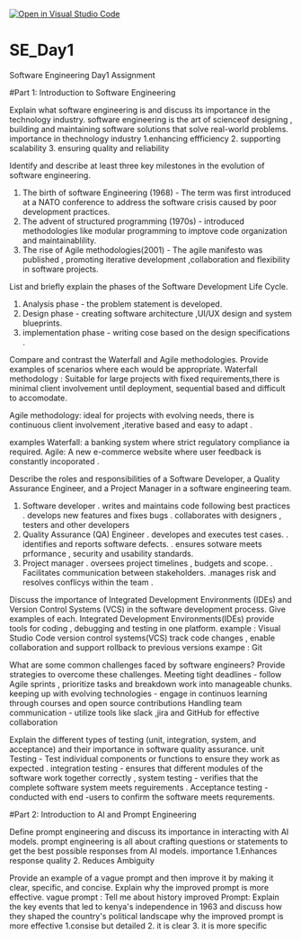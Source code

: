 [![Open in Visual Studio Code](https://classroom.github.com/assets/open-in-vscode-2e0aaae1b6195c2367325f4f02e2d04e9abb55f0b24a779b69b11b9e10269abc.svg)](https://classroom.github.com/online_ide?assignment_repo_id=18377767&assignment_repo_type=AssignmentRepo)
# SE_Day1
Software Engineering Day1 Assignment

#Part 1: Introduction to Software Engineering

Explain what software engineering is and discuss its importance in the technology industry.
software engineering is the art of scienceof designing ,  building and maintaining software solutions that solve real-world problems.
importance in thechnology industry 
1.enhancing effficiency 
2. supporting scalability
3. ensuring quality and reliability

Identify and describe at least three key milestones in the evolution of software engineering.
1. The birth of software Engineering (1968) - The term was first introduced at a NATO conference to address the software crisis caused by poor development practices.
2. The advent of structured programming (1970s) - introduced methodologies like modular programming to imptove code organization and maintainablility.
3. The rise of Agile methodologies(2001) - The agile manifesto was published ,  promoting iterative development ,collaboration and flexibility in software projects.



List and briefly explain the phases of the Software Development Life Cycle.
1. Analysis phase - the problem statement is developed.
2. Design phase - creating software architecture ,UI/UX design and system blueprints.
3. implementation phase - writing cose based on the design specifications .

Compare and contrast the Waterfall and Agile methodologies. Provide examples of scenarios where each would be appropriate.
Waterfall methodology : Suitable for large projects with fixed requirements,there is minimal client involvement until deployment, sequential based and difficult to accomodate.

Agile methodology: ideal for projects with evolving needs, there is continuous client involvement ,iterative based and easy to adapt .

examples 
Waterfall: a banking system where strict regulatory compliance ia required.
Agile: A new e-commerce website where user feedback is constantly incoporated .


Describe the roles and responsibilities of a Software Developer, a Quality Assurance Engineer, and a Project Manager in a software engineering team.
1. Software developer
   . writes and maintains code following best practices
   . develops new features and fixes bugs
   . collaborates with designers , testers and other developers
2. Quality Assurance (QA) Engineer
   . developes and executes test cases.
   . identifies and reports software defects.
   . ensures sotware meets prformance , security and usability standards.
3. Project manager
   . oversees project timelines , budgets and scope.
   . Facilitates communication between stakeholders.
   .manages risk and resolves conflicys within the team .    


Discuss the importance of Integrated Development Environments (IDEs) and Version Control Systems (VCS) in the software development process. Give examples of each.
Integrated Development Environments(IDEs) provide tools for coding , debugging and testing in one platform.
example : Visual Studio Code 
version control systems(VCS) track code changes , enable collaboration and support rollback to previous versions 
exampe : Git


What are some common challenges faced by software engineers? Provide strategies to overcome these challenges.
Meeting tight deadlines - follow Agile sprints , prioritize tasks and breakdown work into manageable chunks.
keeping up with evolving technologies - engage in continuos learning through courses and open source contributions 
Handling team communication - utilize tools like slack ,jira and GitHub for effective collaboration 


Explain the different types of testing (unit, integration, system, and acceptance) and their importance in software quality assurance.
unit Testing - Test individual components or functions to ensure they work as expected .
integration testing - ensures that different modules of the software work together correctly ,
system testing - verifies that the complete software system meets reguirements .
Acceptance testing - conducted with end -users to confirm the software meets requrements.


#Part 2: Introduction to AI and Prompt Engineering


Define prompt engineering and discuss its importance in interacting with AI models.
prompt engineering is all about crafting questions or statements  to get the best possible responses from AI models.
importance 
1.Enhances response quality 
2. Reduces Ambiguity 

Provide an example of a vague prompt and then improve it by making it clear, specific, and concise. Explain why the improved prompt is more effective.
vague prompt : Tell me about history 
improved Prompt: Explain the key events that led to kenya's independence in 1963 and discuss how they shaped the country's political landscape 
why the improved prompt is more effective 
1.consise but detailed 
2. it is clear 
3. it is more specific 
